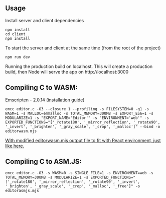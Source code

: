 ## Usage

Install server and client dependencies

```
npm install
cd client
npm install
```

To start the server and client at the same time (from the root of the project)

```
npm run dev
```

Running the production build on localhost. This will create a production build, then Node will serve the app on http://localhost:3000

## Compiling C to WASM:

Emscripten - 2.0.14 ([installation guide](https://emscripten.org/docs/getting_started/downloads.html))

```
emcc editor.c -O3 --closure 1 --profiling -s FILESYSTEM=0 -g1 -s WASM=1 -s MALLOC=emmalloc -s TOTAL_MEMORY=300MB -s EXPORT_ES6=1 -s MODULARIZE=1 -s "EXPORT_NAME='Editor'" -s "ENVIRONMENT='web'" -s EXPORTED_FUNCTIONS="['_rotate180', '_mirror_reflection', '_rotate90', '_invert', '_brighten', '_gray_scale', '_crop', '_malloc']" --bind -o editorwasm.mjs
```

[With modified editorwasm.mjs output file to fit with React environment, just like here.](https://stackoverflow.com/a/60571821/9682898)

## Compiling C to ASM.JS:

```
emcc editor.c -O3 -s WASM=0 -s SINGLE_FILE=1 -s ENVIRONMENT=web -s TOTAL_MEMORY=300MB -s MODULARIZE=1 -s EXPORTED_FUNCTIONS="['_rotate180', '_mirror_reflection', '_rotate90', '_invert', '_brighten', '_gray_scale', '_crop', '_malloc', '_free']" -o editorasmjs.mjs
```

